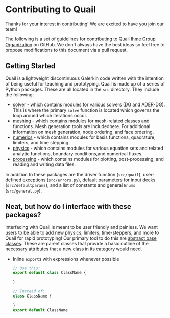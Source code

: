 # Contributing to Quail

Thanks for your interest in contributing! We are excited to have you join our team!

The following is a set of guidelines for contributing to Quail [Ihme Group Organization](https://github.com/IhmeGroup/quail) on GitHub. We don't always have the best ideas so feel free to propose modifications to this document via a pull request. 

## Getting Started

Quail is a lightweight discontinuous Galerkin code written with the intention of being useful for teaching and prototyping. Quail is made up of a series of Python packages. These are all located in the `src` directory. They include the following:

* [solver](https://github.com/IhmeGroup/quail/tree/main/src/solver) - which contains modules for various solvers (DG and ADER-DG). This is where the primary `solve` function is located which governs the loop around which iterations occur.
* [meshing](https://github.com/IhmeGroup/quail/tree/main/src/meshing) - which contains modules for mesh-related classes and functions. Mesh generation tools are includedhere. For additional information on mesh generation, node ordering, and face ordering.
* [numerics](https://github.com/IhmeGroup/quail/tree/main/src/numerics) - which contains modules for basis functions, quadrature, limiters, and time stepping.
* [physics](https://github.com/IhmeGroup/quail/tree/main/src/physics) - which contains modules for various equation sets and related analytic functions, boundary conditions,and numerical fluxes.
* [processing](https://github.com/IhmeGroup/quail/tree/main/src/processing) - which contains modules for plotting, post-processing, and reading and writing data files.

In addition to these packages are the driver function (`src/quail`), user-defined exceptions (`src/errors.py`), default parameters for input decks (`src/defaultparams`), and a list of constants and general `Enums` (`src/general.py`).

## Neat, but how do I interface with these packages?

Interfacing with Quail is meant to be user friendly and painless. We want users to be able to add new physics, limiters, time-steppers, and more to Quail for rapid prototyping! Our primary tool to do this are [abstract base classes](https://docs.python.org/3/library/abc.html). These are parent classes that provide a basic outline of the necessary attributes that a new class in its category would need. 

* Inline `export`s with expressions whenever possible
  ```js
  // Use this:
  export default class ClassName {

  }

  // Instead of:
  class ClassName {

  }
  export default ClassName
  ```
